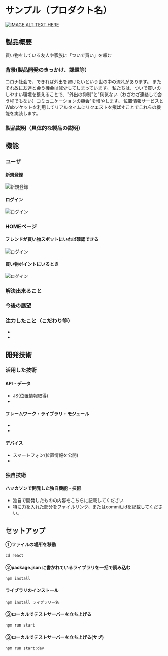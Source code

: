 # サンプル（プロダクト名）

[![IMAGE ALT TEXT HERE](https://jphacks.com/wp-content/uploads/2020/09/JPHACKS2020_ogp.jpg)](https://www.youtube.com/watch?v=G5rULR53uMk)

## 製品概要
買い物をしている友人や家族に「ついで買い」を頼む

### 背景(製品開発のきっかけ、課題等）
コロナ社会で、できれば外出を避けたいという世の中の流れがあります。
またそれ故に友達と会う機会は減少してしまっています。
私たちは、ついで買いのしやすい環境を整えることで、"外出の抑制"と"何気ない（わざわざ連絡して会う程でもない）コミュニケーションの機会"を増やします。
位置情報サービスとWebソケットを利用してリアルタイムにリクエストを飛ばすことでこれらの機能を実装します。

### 製品説明（具体的な製品の説明）


## 機能
### ユーザ
#### 新規登録
![新規登録](assets/SingUp.png)
#### ログイン
![ログイン](assets/Login.png)
### HOMEページ
#### フレンドが買い物スポットにいれば確認できる  
![ログイン](assets/HOME(通知が来てる時).png)
#### 買い物ポイントにいるとき  
![ログイン](assets/HOME(場所の登録がある時・買い物してる時)Home%20(1).png)
  




### 解決出来ること
### 今後の展望
### 注力したこと（こだわり等）
* 
* 

## 開発技術
### 活用した技術
#### API・データ
* JS(位置情報取得) 
* 

#### フレームワーク・ライブラリ・モジュール
* 
* 

#### デバイス
* スマートフォン(位置情報を公開)
* 

### 独自技術
#### ハッカソンで開発した独自機能・技術
* 独自で開発したものの内容をこちらに記載してください
* 特に力を入れた部分をファイルリンク、またはcommit_idを記載してください。

## セットアップ

#### ①ファイルの場所を移動
```
cd react
```

#### ②package.json に書かれているライブラリを一括で読み込む

```
npm install
```

#### ライブラリのインストール

```
npm install ライブラリー名
```

#### ③ローカルでテストサーバーを立ち上げる

```
npm run start
```

#### ③ローカルでテストサーバーを立ち上げる(サブ)

```
npm run start:dev
```